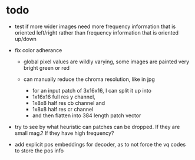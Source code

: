 # todo

* test if more wider images need more frequency information that is oriented left/right rather than frequency information that is oriented up/down

* fix color adherance
    * global pixel values are wildly varying, some images are painted very bright green or red

    * can manually reduce the chroma resolution, like in jpg
        * for an input patch of 3x16x16, I can split it up into 
        *  1x16x16 full res y channel,
        *  1x8x8 half res cb channel and
        *  1x8x8 half res cr channel
        *  and then flatten into 384 length patch vector

* try to see by what heuristic can patches can be dropped. If they are small mag.? If they have high frequency?

* add explicit pos embeddings for decoder, as to not force the vq codes to store the pos info

